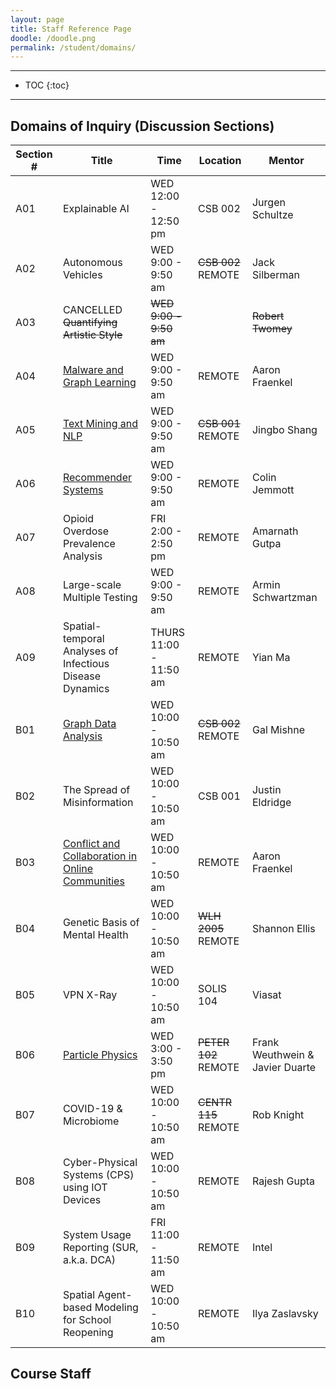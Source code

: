 ```yaml
---
layout: page
title: Staff Reference Page
doodle: /doodle.png
permalink: /student/domains/
---
```


---
* TOC
{:toc}

---

## Domains of Inquiry (Discussion Sections)

|Section #|Title|Time|Location|Mentor|
|---|---|---|---|---|
|A01|Explainable AI|WED 12:00 - 12:50 pm|CSB 002|Jurgen Schultze|
|A02|Autonomous Vehicles|WED 9:00 - 9:50 am|~~CSB 002~~ REMOTE|Jack Silberman|
|A03|CANCELLED ~~Quantifying Artistic Style~~| ~~WED 9:00 - 9:50 am~~||~~Robert Twomey~~|
|A04|[Malware and Graph Learning](https://afraenkel.github.io/capstone-malware-domain/)| WED 9:00 - 9:50 am|REMOTE|Aaron Fraenkel|
|A05|[Text Mining and NLP](https://shangjingbo1226.github.io/teaching/2020-fall-DSC180a-capstone)| WED 9:00 - 9:50 am|~~CSB 001~~ REMOTE|Jingbo Shang|
|A06|[Recommender Systems](https://github.com/jemmott/dsc180a06-fa20)| WED 9:00 - 9:50 am|REMOTE|Colin Jemmott|
|A07|Opioid Overdose Prevalence Analysis| FRI 2:00 - 2:50 pm|REMOTE|Amarnath Gutpa|
|A08|Large-scale Multiple Testing| WED 9:00 - 9:50 am|REMOTE|Armin Schwartzman|
|A09|Spatial-temporal Analyses of Infectious Disease Dynamics| THURS 11:00 - 11:50 am|REMOTE|Yian Ma|
|B01|[Graph Data Analysis](https://gmishne.github.io/capstone-graph-analysis/)|WED 10:00 - 10:50 am|~~CSB 002~~ REMOTE|Gal Mishne|
|B02|The Spread of Misinformation|WED 10:00 - 10:50 am|CSB 001|Justin Eldridge|
|B03|[Conflict and Collaboration in Online Communities](https://afraenkel.github.io/capstone-wiki-domain/)|WED 10:00 - 10:50 am|REMOTE|Aaron Fraenkel|
|B04|Genetic Basis of Mental Health|WED 10:00 - 10:50 am|~~WLH 2005~~ REMOTE|Shannon Ellis|
|B05|VPN X-Ray|WED 10:00 - 10:50 am|SOLIS 104|Viasat|
|B06|[Particle Physics](https://jmduarte.github.io/capstone-particle-physics-domain)|WED 3:00 - 3:50 pm|~~PETER 102~~ REMOTE|Frank Weuthwein & Javier Duarte|
|B07|COVID-19 & Microbiome|WED 10:00 - 10:50 am|~~CENTR 115~~ REMOTE|Rob Knight|
|B08|Cyber-Physical Systems (CPS) using IOT Devices|WED 10:00 - 10:50 am|REMOTE|Rajesh Gupta|
|B09|System Usage Reporting (SUR, a.k.a. DCA)|FRI 11:00 - 11:50 am|REMOTE|Intel|
|B10|Spatial Agent-based Modeling for School Reopening|WED 10:00 - 10:50 am|REMOTE|Ilya Zaslavsky|

## Course Staff


